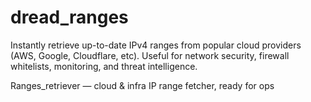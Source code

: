 # dread_ranges
Instantly retrieve up-to-date IPv4 ranges from popular cloud providers (AWS, Google, Cloudflare, etc). Useful for network security, firewall whitelists, monitoring, and threat intelligence.

Ranges_retriever — cloud & infra IP range fetcher, ready for ops
